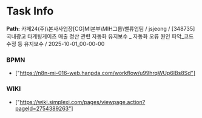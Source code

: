 # Task Info

**Path:** 카페24(주)\본사사업장\[CG]MI본부\MIH그룹\밸류업팀 / jsjeong / [348735] 국내광고 타게팅게이츠 매출 정산 관련 자동화 유지보수 _ 자동화 오류 원인 파악_코드 수정 등 유지보수 / 2025-10-01_00-00-00

### BPMN
- ["https://n8n-mi-016-web.hanpda.com/workflow/u99hrqWUp6lBs8Sd"]

### WIKI
- ["https://wiki.simplexi.com/pages/viewpage.action?pageId=2754389263"]

